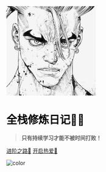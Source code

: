 <!-- _coverpage.md -->

<img src="assert/tx.JPG" alt="tx" style="zoom:25%;" />

# <span style='color:black;font-weight:bold;'>全栈修炼日记🧘🏻</span>

> **只有持续学习才能不被时间打败！**

[进阶之路💪](React全家桶/React源码解读/React源码解读.md)
[开启热爱💖](aboutme/README.md)

<!-- 背景色 --> 

![color](#f0f0f0)

